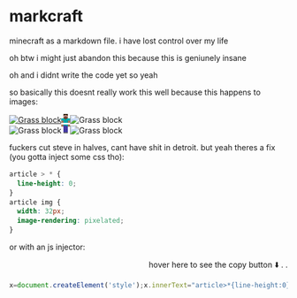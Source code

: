 # markcraft
minecraft as a markdown file. i have lost control over my life

oh btw i might just abandon this because this is geniunely insane

oh and i didnt write the code yet so yeah

so basically this doesnt really work this well because this happens to images:

[![Grass block][gr]](https://github.com)![Steve](/top.png)![Grass block][gr]<br>
![Grass block][gr]![Steve](/bottom.png)![Grass block][gr]<br>

fuckers cut steve in halves, cant have shit in detroit. but yeah theres a fix (you gotta inject some css tho):

```css
article > * {
  line-height: 0;
}
article img {
  width: 32px;
  image-rendering: pixelated;
}

```

or with an js injector:

<p align="end">hover here to see the copy button ⬇️ . . </p>

```js
x=document.createElement('style');x.innerText="article>*{line-height:0}article img{width:32px;image-rendering: pixelated}";document.head.append(x)
```

[gr]: https://github.com/PrismarineJS/minecraft-assets/raw/master/data/1.8.8/blocks/grass_side.png
